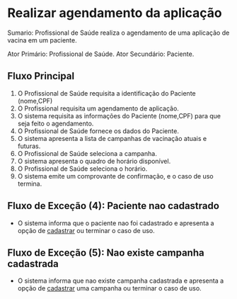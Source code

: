 # Realizar agendamento da aplicação
Sumario: Profissional de Saúde realiza o agendamento de uma aplicação de vacina em um paciente.

Ator Primário: Profissional de Saúde.
Ator Secundário: Paciente.

## Fluxo Principal
1. O Profissional de Saúde requisita a identificação do Paciente (nome,CPF)
2. O Profissional requisita um agendamento de aplicação.
3. O sistema requisita as informações do Paciente (nome,CPF) para que seja feito o agendamento.
4. O Profissional de Saúde fornece os dados do Paciente.
5. O sistema apresenta a lista de campanhas de vacinação atuais e futuras.
6. O Profissional de Saúde seleciona a campanha.
7. O sistema apresenta o quadro de horário disponível.
8. O Profissional de Saúde seleciona o horário.
9. O sistema emite um comprovante de confirmação, e o caso de uso termina.

## Fluxo de Exceção (4): Paciente nao cadastrado
- O sistema informa que o paciente nao foi cadastrado e apresenta a opção de [cadastrar](./CSU01.md#fluxo-alternativo-4-inclusão) ou terminar o caso de uso.

## Fluxo de Exceção (5): Nao existe campanha cadastrada
- O sistema informa que nao existe campanha cadastrada e apresenta a opção de [cadastrar](./CSU03.md#fluxo-alternativo-4-inclusão) uma campanha ou terminar o caso de uso.